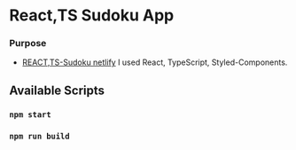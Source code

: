 #  **React,TS Sudoku App**


### Purpose 
- [REACT,TS-Sudoku netlify](https://app.netlify.com/sites/sudoko-react-ts/overview)
 I used  React, TypeScript, Styled-Components.





## Available Scripts

### `npm start`

### `npm run build`


